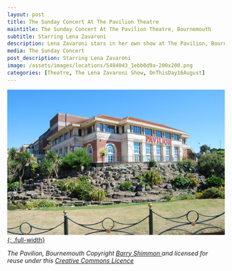 ```yaml
---
layout: post
title: The Sunday Concert At The Pavilion Theatre
maintitle: The Sunday Concert At The Pavilion Theatre, Bournemouth
subtitle: Starring Lena Zavaroni
description: Lena Zavaroni stars in her own show at The Pavilion, Bournemouth.
media: The Sunday Concert
post_description: Starring Lena Zavaroni
image: /assets/images/locations/5484043_1ebb0d9a-200x200.png
categories: [Theatre, The Lena Zavaroni Show, OnThisDay16August]
---
```


[![](/assets/images/locations/geograph-5270508-by-barry-shimmon.jpg){: .full-width}](https://www.geograph.org.uk/photo/5270508)

<cite>The Pavilion, Bournemouth Copyright [Barry Shimmon ](https://www.geograph.org.uk/profile/20970) and licensed for reuse under this [Creative Commons Licence](http://creativecommons.org/licenses/by-sa/2.0/)</cite>

